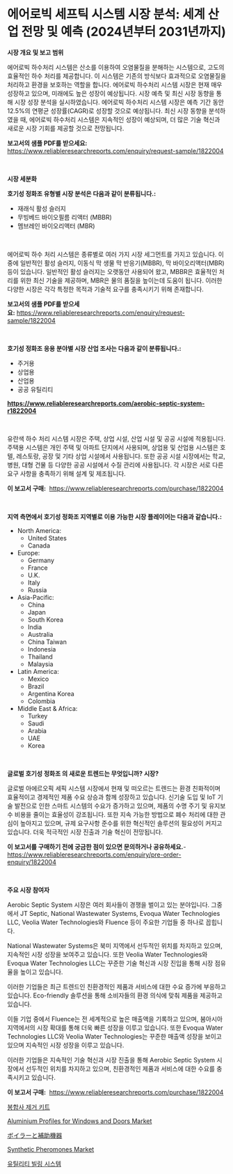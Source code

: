 <p><h1>에어로빅 세프틱 시스템 시장 분석: 세계 산업 전망 및 예측 (2024년부터 2031년까지)</h1></p><p><strong>시장 개요 및 보고 범위</strong></p>
<p><p>에어로빅 하수처리 시스템은 산소를 이용하여 오염물질을 분해하는 시스템으로, 고도의 효율적인 하수 처리를 제공합니다. 이 시스템은 기존의 방식보다 효과적으로 오염물질을 처리하고 환경을 보호하는 역할을 합니다. 에어로빅 하수처리 시스템 시장은 현재 매우 성장하고 있으며, 미래에도 높은 성장이 예상됩니다. 시장 예측 및 최신 시장 동향을 통해 시장 성장 분석을 실시하였습니다. 에어로빅 하수처리 시스템 시장은 예측 기간 동안 12.5%의 연평균 성장률(CAGR)로 성장할 것으로 예상됩니다. 최신 시장 동향을 분석하였을 때, 에어로빅 하수처리 시스템은 지속적인 성장이 예상되며, 더 많은 기술 혁신과 새로운 시장 기회를 제공할 것으로 전망됩니다.</p></p>
<p><strong>보고서의 샘플 PDF를 받으세요:</strong> <a href="https://www.reliableresearchreports.com/enquiry/request-sample/1822004">https://www.reliableresearchreports.com/enquiry/request-sample/1822004</a></p>
<p>&nbsp;</p>
<p><strong>시장 세분화</strong></p>
<p><strong>호기성 정화조 유형별 시장 분석은 다음과 같이 분류됩니다.:</strong></p>
<p><ul><li>재래식 활성 슬러지</li><li>무빙베드 바이오필름 리액터 (MBBR)</li><li>멤브레인 바이오리액터 (MBR)</li></ul></p>
<p>&nbsp;</p>
<p><p>에어로빅 하수 처리 시스템은 종류별로 여러 가지 시장 세그먼트를 가지고 있습니다. 이 중에 일반적인 활성 슬러지, 이동식 막 생물 막 반응기(MBBR), 막 바이오리액터(MBR) 등이 있습니다. 일반적인 활성 슬러지는 오랫동안 사용되어 왔고, MBBR은 효율적인 처리를 위한 최신 기술을 제공하며, MBR은 물의 품질을 높이는데 도움이 됩니다. 이러한 다양한 시장은 각각 특정한 목적과 기술적 요구를 충족시키기 위해 존재합니다.</p></p>
<p><strong>보고서의 샘플 PDF를 받으세요:</strong>&nbsp;<a href="https://www.reliableresearchreports.com/enquiry/request-sample/1822004">https://www.reliableresearchreports.com/enquiry/request-sample/1822004</a></p>
<p>&nbsp;</p>
<p><strong> 호기성 정화조 응용 분야별 시장 산업 조사는 다음과 같이 분류됩니다.:</strong></p>
<p><ul><li>주거용</li><li>상업용</li><li>산업용</li><li>공공 유틸리티</li></ul></p>
<p><strong><a href="https://www.reliableresearchreports.com/aerobic-septic-system-r1822004">https://www.reliableresearchreports.com/aerobic-septic-system-r1822004</a></strong></p>
<p>&nbsp;</p>
<p><p>유란색 하수 처리 시스템 시장은 주택, 상업 시설, 산업 시설 및 공공 시설에 적용됩니다. 주택용 시스템은 개인 주택 및 아파트 단지에서 사용되며, 상업용 및 산업용 시스템은 호텔, 레스토랑, 공장 및 기타 상업 시설에서 사용됩니다. 또한 공공 시설 시장에서는 학교, 병원, 대형 건물 등 다양한 공공 시설에서 수질 관리에 사용됩니다. 각 시장은 서로 다른 요구 사항을 충족하기 위해 설계 및 제조됩니다.</p></p>
<p><strong>이 보고서 구매:</strong>&nbsp; <a href="https://www.reliableresearchreports.com/purchase/1822004">https://www.reliableresearchreports.com/purchase/1822004</a></p>
<p>&nbsp;</p>
<p><strong>지역 측면에서 호기성 정화조 지역별로 이용 가능한 시장 플레이어는 다음과 같습니다.:</strong></p>
<p><ul>
    <li>
        North America:
        <ul>
            <li>United States</li>
            <li>Canada</li>
        </ul>
    </li>
    <li>
        Europe:
        <ul>
            <li>Germany</li>
            <li>France</li>
            <li>U.K.</li>
            <li>Italy</li>
            <li>Russia</li>
        </ul>
    </li>
    <li>
        Asia-Pacific:
        <ul>
            <li>China</li>
            <li>Japan</li>
            <li>South Korea</li>
            <li>India</li>
            <li>Australia</li>
            <li>China Taiwan</li>
            <li>Indonesia</li>
            <li>Thailand</li>
            <li>Malaysia</li>
        </ul>
    </li>
    <li>
        Latin America:
        <ul>
            <li>Mexico</li>
            <li>Brazil</li>
            <li>Argentina Korea</li>
            <li>Colombia</li>
        </ul>
    </li>
    <li>
        Middle East & Africa:
        <ul>
            <li>Turkey</li>
            <li>Saudi</li>
            <li>Arabia</li>
            <li>UAE</li>
            <li>Korea</li>
        </ul>
    </li>
    </ul></p>
<p>&nbsp;</p>
<p><strong>글로벌 호기성 정화조 의 새로운 트렌드는 무엇입니까? 시장?</strong></p>
<p><p>글로벌 아에르오픽 세픽 시스템 시장에서 현재 및 떠오르는 트렌드는 환경 친화적이며 효율적이고 경제적인 제품 수요 상승과 함께 성장하고 있습니다. 신기술 도입 및 IoT 기술 발전으로 인한 스마트 시스템의 수요가 증가하고 있으며, 제품의 수명 주기 및 유지보수 비용을 줄이는 효율성이 강조됩니다. 또한 지속 가능한 방법으로 폐수 처리에 대한 관심이 높아지고 있으며, 규제 요구사항 준수를 위한 혁신적인 솔루션의 필요성이 커지고 있습니다. 더욱 적극적인 시장 진출과 기술 혁신이 전망됩니다.</p></p>
<p><strong>이 보고서를 구매하기 전에 궁금한 점이 있으면 문의하거나 공유하세요.</strong>- <a href="https://www.reliableresearchreports.com/enquiry/pre-order-enquiry/1822004">https://www.reliableresearchreports.com/enquiry/pre-order-enquiry/1822004</a></p>
<p>&nbsp;</p>
<p><strong>주요 시장 참여자</strong></p>
<p><p>Aerobic Septic System 시장은 여러 회사들이 경쟁을 벌이고 있는 분야입니다. 그중에서 JT Septic, National Wastewater Systems, Evoqua Water Technologies LLC, Veolia Water Technologies와 Fluence 등이 주요한 기업들 중 하나로 꼽힙니다. </p><p>National Wastewater Systems은 북미 지역에서 선두적인 위치를 차지하고 있으며, 지속적인 시장 성장을 보여주고 있습니다. 또한 Veolia Water Technologies와 Evoqua Water Technologies LLC는 꾸준한 기술 혁신과 시장 진입을 통해 시장 점유율을 높이고 있습니다.</p><p>이러한 기업들은 최근 트렌드인 친환경적인 제품과 서비스에 대한 수요 증가에 부응하고 있습니다. Eco-friendly 솔루션을 통해 소비자들의 환경 의식에 맞춰 제품을 제공하고 있습니다. </p><p>이들 기업 중에서 Fluence는 전 세계적으로 높은 매출액을 기록하고 있으며, 붐아시아 지역에서의 시장 확대를 통해 더욱 빠른 성장을 이루고 있습니다. 또한 Evoqua Water Technologies LLC와 Veolia Water Technologies는 꾸준한 매출액 성장을 보이고 있으며 지속적인 시장 성장을 이루고 있습니다.</p><p>이러한 기업들은 지속적인 기술 혁신과 시장 진출을 통해 Aerobic Septic System 시장에서 선두적인 위치를 차지하고 있으며, 친환경적인 제품과 서비스에 대한 수요를 충족시키고 있습니다.</p></p>
<p><strong>이 보고서 구매:</strong>&nbsp;&nbsp;<a href="https://www.reliableresearchreports.com/purchase/1822004">https://www.reliableresearchreports.com/purchase/1822004</a></p>
<p><p><a href="https://github.com/vsap75a286l/Market-Research-Report-List-1/blob/main/488913430119.md">봉합사 제거 키트</a></p><p><a href="https://issuu.com/reportprime-2/docs/aluminium-profiles-for-windows-and-doors-market-si">Aluminium Profiles for Windows and Doors Market</a></p><p><a href="https://github.com/joaejkdzgyljvo6/Market-Research-Report-List-1/blob/main/363947132904.md">ボイラーと補助機器</a></p><p><a href="https://issuu.com/reportprime-2/docs/synthetic-pheromones-market-size-2030.pptx">Synthetic Pheromones Market</a></p><p><a href="https://github.com/Maeennan456456/Market-Research-Report-List-1/blob/main/468759730120.md">유틸리티 빌링 시스템</a></p></p>